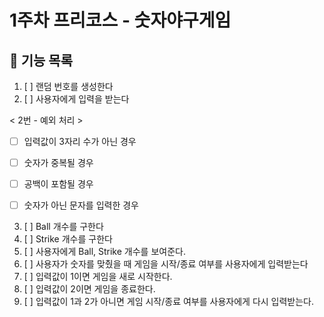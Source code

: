 # 1주차 프리코스 - 숫자야구게임

## 🚀 기능 목록
1. [ ] 랜덤 번호를 생성한다
2. [ ] 사용자에게 입력을 받는다


< 2번 - 예외 처리 >

  - [ ] 입력값이 3자리 수가 아닌 경우
        
  - [ ] 숫자가 중복될 경우
        
  - [ ] 공백이 포함될 경우
        
  - [ ] 숫자가 아닌 문자를 입력한 경우
        
3. [ ] Ball 개수를 구한다
4. [ ] Strike 개수를 구한다
5. [ ] 사용자에게 Ball, Strike 개수를 보여준다.
6. [ ] 사용자가 숫자를 맞췄을 때 게임을 시작/종료 여부를 사용자에게 입력받는다
7. [ ] 입력값이 1이면 게임을 새로 시작한다.
8. [ ] 입력값이 2이면 게임을 종료한다.
9. [ ] 입력값이 1과 2가 아니면 게임 시작/종료 여부를 사용자에게 다시 입력받는다.
